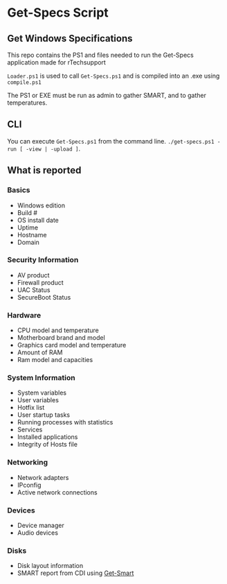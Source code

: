 # Get-Specs Script
## Get Windows Specifications

This repo contains the PS1 and files needed to run the Get-Specs application made for rTechsupport

`Loader.ps1` is used to call `Get-Specs.ps1` and is compiled into an .exe using `compile.ps1`

The PS1 or EXE must be run as admin to gather SMART, and to gather temperatures.

## CLI
You can execute `Get-Specs.ps1` from the command line. `./get-specs.ps1 -run [ -view | -upload ]`. 

## What is reported
### Basics

* Windows edition
* Build #
* OS install date
* Uptime
* Hostname
* Domain

### Security Information
* AV product
* Firewall product
* UAC Status
* SecureBoot Status

### Hardware
* CPU model and temperature
* Motherboard brand and model
* Graphics card model and temperature
* Amount of RAM
* Ram model and capacities

### System Information
* System variables
* User variables
* Hotfix list
* User startup tasks
* Running processes with statistics
* Services
* Installed applications
* Integrity of Hosts file

### Networking
* Network adapters
* IPconfig
* Active network connections

### Devices
* Device manager
* Audio devices

### Disks
* Disk layout information
* SMART report from CDI using [Get-Smart](https://github.com/r-Techsupport/Get-SMART)
